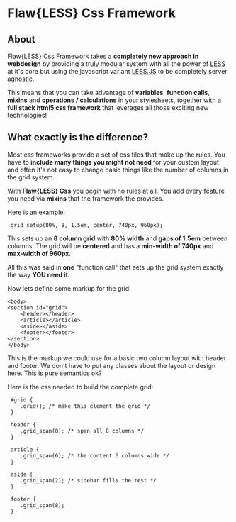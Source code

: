 Flaw{LESS} Css Framework
=======

About
-----

Flaw{LESS} Css Framework takes a **completely new approach in webdesign** by providing a truly modular system with all the power of [LESS](http://lesscss.org)
at it's core but using the javascript variant [LESS.JS](http://github.com/cloudhead/less.js/) to be completely server agnostic.

This means that you can take advantage of **variables**, **function calls**, **mixins** and **operations / calculations** in your stylesheets, together with a **full stack html5 css framework** that leverages all those exciting new technologies!

What exactly is the difference?
----

Most css frameworks provide a set of css files that make up the rules. You have to **include many things you might not need** for your custom layout and often it's not easy to change basic things like the number of columns in the grid system.

With **Flaw{LESS} Css** you begin with no rules at all.
You add every feature you need via **mixins** that the framework the provides.

Here is an example:

    .grid_setup(80%, 8, 1.5em, center, 740px, 960px);

This sets up an **8 column grid** with **80% width** and **gaps of 1.5em** between columns. The grid will be **centered** and has a **min-width of 740px** and **max-width of 960px**.

All this was said in **one** "function call" that sets up the grid system exactly the way **YOU need it**. 

Now lets define some markup for the grid:

    <body>
    <section id="grid">
        <header></header>
        <article></article>
        <aside></aside>
        <footer></footer>
    </section>
    </body>

This is the markup we could use for a basic two column layout with header and footer. We don't have to put any classes about the layout or design here. This is pure semantics ok? 

Here is the css needed to build the complete grid:

     #grid {
        .grid(); /* make this element the grid */
     }

     header {
        .grid_span(8); /* span all 8 columns */
     }

     article {
        .grid_span(6); /* the content 6 columns wide */
     }

     aside {
        .grid_span(2); /* sidebar fills the rest */
     }

     footer {
        .grid_span(8);
     }
